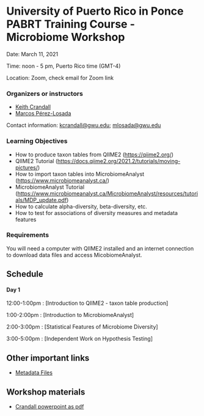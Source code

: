 # University of Puerto Rico in Ponce PABRT Training Course - Microbiome Workshop
Date: March 11, 2021

Time: noon - 5 pm, Puerto Rico time (GMT-4)

Location: Zoom, check email for Zoom link

### Organizers or instructors
* [Keith Crandall](https://publichealth.gwu.edu/departments/biostatistics-and-bioinformatics/keith-crandall)
* [Marcos Pérez-Losada](https://publichealth.gwu.edu/departments/biostatistics-and-bioinformatics/marcos-perez-losada)


Contact information: kcrandall@gwu.edu; mlosada@gwu.edu

### Learning Objectives
* How to produce taxon tables from QIIME2 (https://qiime2.org/)
 * QIIME2 Tutorial (https://docs.qiime2.org/2021.2/tutorials/moving-pictures/)
* How to import taxon tables into MicrobiomeAnalyst (https://www.microbiomeanalyst.ca/)
 * MicrobiomeAnalyst Tutorial (https://www.microbiomeanalyst.ca/MicrobiomeAnalyst/resources/tutorials/MDP_update.pdf)
* How to calculate alpha-diversity, beta-diversity, etc.
* How to test for associations of diversity measures and metadata features

### Requirements
You will need a computer with QIIME2 installed and an internet connection to download data files and access MicobiomeAnalyst.

## Schedule
#### Day 1
12:00-1:00pm : [Introduction to QIIME2 - taxon table production]

1:00-2:00pm : [Introduction to MicrobiomeAnalyst]

2:00-3:00pm : [Statistical Features of Microbiome Diversity]

3:00-5:00pm : [Independent Work on Hypothesis Testing]

## Other important links
* [Metadata Files](https://github.com/gwcbi/Workshops/tree/master/PABRT/Data)

## Workshop materials
* [Crandall powerpoint as pdf](Workshops/PABRT/CrandallTalk.pdf)


